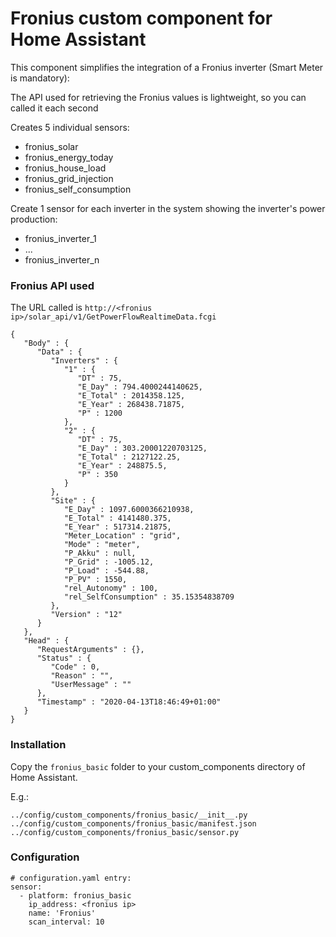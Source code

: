 # Fronius custom component for Home Assistant
This component simplifies the integration of a Fronius inverter (Smart Meter is mandatory):

The API used for retrieving the Fronius values is lightweight, so you can called it each second

Creates 5 individual sensors:
* fronius_solar
* fronius_energy_today
* fronius_house_load
* fronius_grid_injection
* fronius_self_consumption

Create 1 sensor for each inverter in the system showing the inverter's power production:
* fronius_inverter_1
* ...
* fronius_inverter_n

### Fronius API used
The URL called is ``http://<fronius ip>/solar_api/v1/GetPowerFlowRealtimeData.fcgi``
```
{
   "Body" : {
      "Data" : {
         "Inverters" : {
            "1" : {
               "DT" : 75,
               "E_Day" : 794.4000244140625,
               "E_Total" : 2014358.125,
               "E_Year" : 268438.71875,
               "P" : 1200
            },
            "2" : {
               "DT" : 75,
               "E_Day" : 303.20001220703125,
               "E_Total" : 2127122.25,
               "E_Year" : 248875.5,
               "P" : 350
            }
         },
         "Site" : {
            "E_Day" : 1097.6000366210938,
            "E_Total" : 4141480.375,
            "E_Year" : 517314.21875,
            "Meter_Location" : "grid",
            "Mode" : "meter",
            "P_Akku" : null,
            "P_Grid" : -1005.12,
            "P_Load" : -544.88,
            "P_PV" : 1550,
            "rel_Autonomy" : 100,
            "rel_SelfConsumption" : 35.15354838709
         },
         "Version" : "12"
      }
   },
   "Head" : {
      "RequestArguments" : {},
      "Status" : {
         "Code" : 0,
         "Reason" : "",
         "UserMessage" : ""
      },
      "Timestamp" : "2020-04-13T18:46:49+01:00"
   }
}
```

### Installation
Copy the ``fronius_basic`` folder to your custom_components directory of Home Assistant.

E.g.:
```
../config/custom_components/fronius_basic/__init__.py
../config/custom_components/fronius_basic/manifest.json
../config/custom_components/fronius_basic/sensor.py
```

### Configuration
```
# configuration.yaml entry:
sensor:
  - platform: fronius_basic
    ip_address: <fronius ip>
    name: 'Fronius'
    scan_interval: 10
```    
